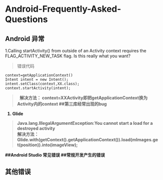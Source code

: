 # Android-Frequently-Asked-Questions
## Android 异常
1.Calling startActivity() from outside of an Activity  context requires the FLAG_ACTIVITY_NEW_TASK flag. Is this really what you want?
> 错误代码  

```
context=getApplicationContext()
Intent intent = new Intent();
intent.setClass(context,XX.class);
context.startActivity(intent);
```
>   <b>解决方法： context=XXActivity即把getApplicationContext换为Activity内的context
##第三库经常出现的bug
  1. Glide
  >Java.lang.IllegalArgumentException:You cannot start a load for a destroyed activity  
  <b> 解决方法：Glide.with(getContext().getApplicationContext()).load(mImages.get(position)).into(imageView);</b>
  
##Android Studio 常见错误
##常规开发产生的错误
## 其他错误



